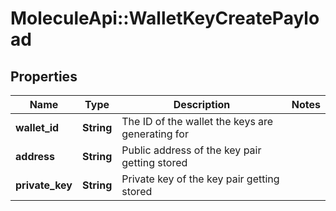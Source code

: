 # MoleculeApi::WalletKeyCreatePayload

## Properties
Name | Type | Description | Notes
------------ | ------------- | ------------- | -------------
**wallet_id** | **String** | The ID of the wallet the keys are generating for | 
**address** | **String** | Public address of the key pair getting stored | 
**private_key** | **String** | Private key of the key pair getting stored | 


